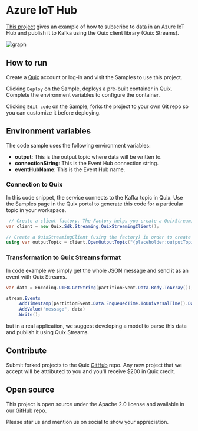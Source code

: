 # Azure IoT Hub

[This project](https://github.com/quixio/quix-samples/tree/main/csharp/sources/azure-iot-hub) gives an example of how to subscribe to data in an Azure IoT Hub and publish it to Kafka using the Quix client library (Quix Streams).

![graph](iot-bridge.png?raw=true)

## How to run

Create a [Quix](https://portal.platform.quix.ai/self-sign-up?xlink=github) account or log-in and visit the Samples to use this project.

Clicking `Deploy` on the Sample, deploys a pre-built container in Quix. Complete the environment variables to configure the container.

Clicking `Edit code` on the Sample, forks the project to your own Git repo so you can customize it before deploying.

## Environment variables

The code sample uses the following environment variables:

- **output**: This is the output topic where data will be written to.
- **connectionString**: This is the Event Hub connection string.
- **eventHubName**: This is the Event Hub name.

### Connection to Quix

In this code snippet, the service connects to the Kafka topic in Quix. Use the Samples page in the Quix portal to generate this code for a particular topic in your workspace.
```csharp
 // Create a client factory. The Factory helps you create a QuixStreamingClient (see below) more easily
var client = new Quix.Sdk.Streaming.QuixStreamingClient();

// Create a QuixStreamingClient (using the factory) in order to create new streams for the above configured topic
using var outputTopic = client.OpenOutputTopic("{placeholder:outputTopic}");
```

### Transformation to Quix Streams format

In code example we simply get the whole JSON message and send it as an event with Quix Streams.

```csharp
var data = Encoding.UTF8.GetString(partitionEvent.Data.Body.ToArray());

stream.Events
	.AddTimestamp(partitionEvent.Data.EnqueuedTime.ToUniversalTime().DateTime)
	.AddValue("message", data)
	.Write();
```

but in a real application, we suggest developing a model to parse this data and publish it using Quix Streams. 

## Contribute

Submit forked projects to the Quix [GitHub](https://github.com/quixio/quix-samples) repo. Any new project that we accept will be attributed to you and you'll receive $200 in Quix credit.

## Open source

This project is open source under the Apache 2.0 license and available in our [GitHub](https://github.com/quixio/quix-samples) repo.

Please star us and mention us on social to show your appreciation.

